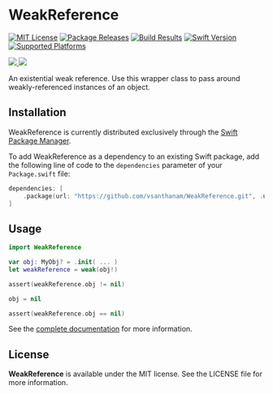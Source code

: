 # WeakReference

[![MIT License](https://img.shields.io/github/license/vsanthanam/WeakReference)](https://github.com/vsanthanam/WeakReference/blob/main/LICENSE)
[![Package Releases](https://img.shields.io/github/v/release/vsanthanam/WeakReference)](https://github.com/vsanthanam/WeakReference/releases)
[![Build Results](https://img.shields.io/github/workflow/status/vsanthanam/WeakReference/spm-build-test)](https://img.shields.io/github/workflow/status/vsanthanam/WeakReference/spm-build-test)
[![Swift Version](https://img.shields.io/endpoint?url=https%3A%2F%2Fswiftpackageindex.com%2Fapi%2Fpackages%2Fvsanthanam%2FWeakReference%2Fbadge%3Ftype%3Dswift-versions)](https://swiftpackageindex.com/vsanthanam/WeakReference)
[![Supported Platforms](https://img.shields.io/endpoint?url=https%3A%2F%2Fswiftpackageindex.com%2Fapi%2Fpackages%2Fvsanthanam%2FWeakReference%2Fbadge%3Ftype%3Dplatforms)](https://swiftpackageindex.com/vsanthanam/WeakReference)

<a href="https://swift.org">
    <img src="https://img.shields.io/badge/swift-5.6-critical" />
</a>
<a href="https://developer.apple.com">
    <img src="https://img.shields.io/badge/platform-iOS%2011%20%7C%20macOS%2010.13%20%7C%20tvOS%2011%20%7C%20watchOS%204-lightgrey" />
</a>

An existential weak reference.
Use this wrapper class to pass around weakly-referenced instances of an object.

## Installation

WeakReference is currently distributed exclusively through the [Swift Package Manager](https://www.swift.org/package-manager/). 

To add WeakReference as a dependency to an existing Swift package, add the following line of code to the `dependencies` parameter of your `Package.swift` file:

```swift
dependencies: [
    .package(url: "https://github.com/vsanthanam/WeakReference.git", .upToNextMajor(from: "1.0.0"))
]
```

## Usage

```swift
import WeakReference

var obj: MyObj? = .init( ... )
let weakReference = weak(obj!)

assert(weakReference.obj != nil)

obj = nil

assert(weakReference.obj == nil)
```

See the [complete documentation](https://weak.tools/docs/documentation/weakreference/) for more information.

## License

**WeakReference** is available under the MIT license. See the LICENSE file for more information.
